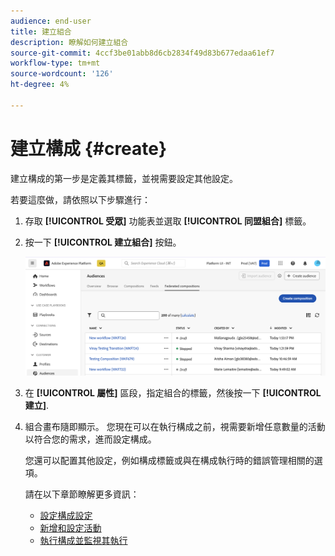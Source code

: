 ```yaml
---
audience: end-user
title: 建立組合
description: 瞭解如何建立組合
source-git-commit: 4ccf3be01abb8d6cb2834f49d83b677edaa61ef7
workflow-type: tm+mt
source-wordcount: '126'
ht-degree: 4%

---
```



# 建立構成 {#create}

建立構成的第一步是定義其標籤，並視需要設定其他設定。

若要這麼做，請依照以下步驟進行：

1. 存取 **[!UICONTROL 受眾]** 功能表並選取 **[!UICONTROL 同盟組合]** 標籤。

1. 按一下 **[!UICONTROL 建立組合]** 按鈕。

   ![](assets/composition-create.png)

1. 在 **[!UICONTROL 屬性]** 區段，指定組合的標籤，然後按一下 **[!UICONTROL 建立]**.

1. 組合畫布隨即顯示。 您現在可以在執行構成之前，視需要新增任意數量的活動以符合您的需求，進而設定構成。

   您還可以配置其他設定，例如構成標籤或與在構成執行時的錯誤管理相關的選項。

   請在以下章節瞭解更多資訊：

   * [設定構成設定](#starting-audience)
   * [新增和設定活動](#action-activities)
   * [執行構成並監視其執行](#save)
